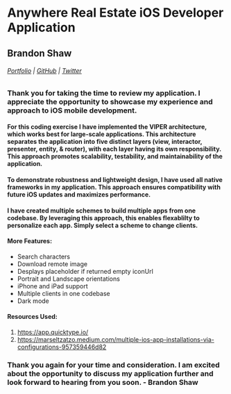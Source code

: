 # Anywhere Real Estate iOS Developer Application

## Brandon Shaw
###### [Portfolio](http://www.brandonshaw.me/) | [GitHub](https://github.com/unobrandon) | [Twitter](https://twitter.com/bshaw_dev)

### Thank you for taking the time to review my application. I appreciate the opportunity to showcase my experience and approach to iOS mobile development.

#### For this coding exercise I have implemented the VIPER architecture, which works best for large-scale applications. This architecture separates the application into five distinct layers (view, interactor, presenter, entity, & router), with each layer having its own responsibility. This approach promotes scalability, testability, and maintainability of the application.

#### To demonstrate robustness and lightweight design, I have used all native frameworks in my application. This approach ensures compatibility with future iOS updates and maximizes performance.

#### I have created multiple schemes to build multiple apps from one codebase. By leveraging this approach, this enables flexablilty to personalize each app. Simply select a scheme to change clients.

#### More Features:
* Search characters
* Download remote image
* Desplays placeholder if returned empty iconUrl
* Portrait and Landscape orientations
* iPhone and iPad support
* Multiple clients in one codebase
* Dark mode

#### Resources Used:
1. https://app.quicktype.io/
1. https://marseltzatzo.medium.com/multiple-ios-app-installations-via-configurations-957359446d82

### Thank you again for your time and consideration. I am excited about the opportunity to discuss my application further and look forward to hearing from you soon. - Brandon Shaw
